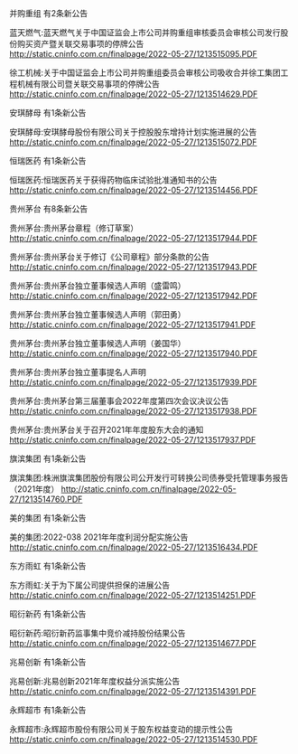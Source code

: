 并购重组 有2条新公告 

蓝天燃气:蓝天燃气关于中国证监会上市公司并购重组审核委员会审核公司发行股份购买资产暨关联交易事项的停牌公告 http://static.cninfo.com.cn/finalpage/2022-05-27/1213515095.PDF 

徐工机械:关于中国证监会上市公司并购重组委员会审核公司吸收合并徐工集团工程机械有限公司暨关联交易事项的停牌公告 http://static.cninfo.com.cn/finalpage/2022-05-27/1213514629.PDF 

安琪酵母 有1条新公告 

安琪酵母:安琪酵母股份有限公司关于控股股东增持计划实施进展的公告 http://static.cninfo.com.cn/finalpage/2022-05-27/1213515072.PDF 

恒瑞医药 有1条新公告 

恒瑞医药:恒瑞医药关于获得药物临床试验批准通知书的公告 http://static.cninfo.com.cn/finalpage/2022-05-27/1213514456.PDF 

贵州茅台 有8条新公告 

贵州茅台:贵州茅台章程（修订草案） http://static.cninfo.com.cn/finalpage/2022-05-27/1213517944.PDF 

贵州茅台:贵州茅台关于修订《公司章程》部分条款的公告 http://static.cninfo.com.cn/finalpage/2022-05-27/1213517943.PDF 

贵州茅台:贵州茅台独立董事候选人声明（盛雷鸣） http://static.cninfo.com.cn/finalpage/2022-05-27/1213517942.PDF 

贵州茅台:贵州茅台独立董事候选人声明（郭田勇） http://static.cninfo.com.cn/finalpage/2022-05-27/1213517941.PDF 

贵州茅台:贵州茅台独立董事候选人声明（姜国华） http://static.cninfo.com.cn/finalpage/2022-05-27/1213517940.PDF 

贵州茅台:贵州茅台独立董事提名人声明 http://static.cninfo.com.cn/finalpage/2022-05-27/1213517939.PDF 

贵州茅台:贵州茅台第三届董事会2022年度第四次会议决议公告 http://static.cninfo.com.cn/finalpage/2022-05-27/1213517938.PDF 

贵州茅台:贵州茅台关于召开2021年年度股东大会的通知 http://static.cninfo.com.cn/finalpage/2022-05-27/1213517937.PDF 

旗滨集团 有1条新公告 

旗滨集团:株洲旗滨集团股份有限公司公开发行可转换公司债券受托管理事务报告（2021年度） http://static.cninfo.com.cn/finalpage/2022-05-27/1213514760.PDF 

美的集团 有1条新公告 

美的集团:2022-038 2021年年度利润分配实施公告 http://static.cninfo.com.cn/finalpage/2022-05-27/1213516434.PDF 

东方雨虹 有1条新公告 

东方雨虹:关于为下属公司提供担保的进展公告 http://static.cninfo.com.cn/finalpage/2022-05-27/1213514251.PDF 

昭衍新药 有1条新公告 

昭衍新药:昭衍新药监事集中竞价减持股份结果公告 http://static.cninfo.com.cn/finalpage/2022-05-27/1213514677.PDF 

兆易创新 有1条新公告 

兆易创新:兆易创新2021年年度权益分派实施公告 http://static.cninfo.com.cn/finalpage/2022-05-27/1213514391.PDF 

永辉超市 有1条新公告 

永辉超市:永辉超市股份有限公司关于股东权益变动的提示性公告 http://static.cninfo.com.cn/finalpage/2022-05-27/1213514530.PDF 

